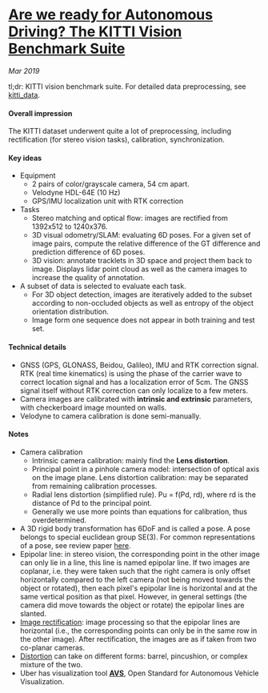 # [Are we ready for Autonomous Driving? The KITTI Vision Benchmark Suite](http://www.cvlibs.net/publications/Geiger2012CVPR.pdf) 

_Mar 2019_

tl;dr: KITTI vision benchmark suite. For detailed data preprocessing, see [kitti_data](kitti_data.md).

#### Overall impression
The KITTI dataset underwent quite a lot of preprocessing, including rectification (for stereo vision tasks), calibration, synchronization.

#### Key ideas
- Equipment
	- 2 pairs of color/grayscale camera, 54 cm apart. 
	- Velodyne HDL-64E (10 Hz)
	- GPS/IMU localization unit with RTK correction
- Tasks
	- Stereo matching and optical flow: images are rectified from 1392x512 to 1240x376.
	- 3D visual odometry/SLAM: evaluating 6D poses. For a given set of image pairs, compute the relative difference of the GT difference and prediction difference of 6D poses. 
	- 3D vision: annotate tracklets in 3D space and project them back to image. Displays lidar point cloud as well as the camera images to increase the quality of annotation.
- A subset of data is selected to evaluate each task. 
	- For 3D object detection, images are iteratively added to the subset according to non-occluded objects as well as entropy of the object orientation distribution.
	- Image form one sequence does not appear in both training and test set.

#### Technical details
- GNSS (GPS, GLONASS, Beidou, Galileo), IMU and RTK correction signal. RTK (real time kinematics) is using the phase of the carrier wave to correct location signal and has a localization error of 5cm. The GNSS signal itself without RTK correction can only localize to a few meters.
- Camera images are calibrated with **intrinsic and extrinsic** parameters, with checkerboard image mounted on walls. 
- Velodyne to camera calibration is done semi-manually.



#### Notes
- Camera calibration
	- Intrinsic camera calibration: mainly find the **Lens distortion**.
	- Principal point in a pinhole camera model: intersection of optical axis on the image plane. Lens distortion calibration: may be separated from remaining calibration processes.
	- Radial lens distortion (simplified rule). Pu = f(Pd, rd), where rd is the distance of Pd to the principal point. 
	- Generally we use more points than equations for calibration, thus overdetermined. 
- A 3D rigid body transformation has 6DoF and is called a pose. A pose belongs to special euclidean group SE(3). For common representations of a pose, see review paper [here](http://ingmec.ual.es/~jlblanco/papers/jlblanco2010geometry3D_techrep.pdf).
- Epipolar line: in stereo vision, the corresponding point in the other image can only lie in a line, this line is named epipolar line. If two images are coplanar, i.e. they were taken such that the right camera is only offset horizontally compared to the left camera (not being moved towards the object or rotated), then each pixel's epipolar line is horizontal and at the same vertical position as that pixel. However, in general settings (the camera did move towards the object or rotate) the epipolar lines are slanted.
- [Image rectification](https://en.wikipedia.org/wiki/Image_rectification): image processing so that the epipolar lines are horizontal (i.e., the corresponding points can only be in the same row in the other image). After rectification, the images are as if taken from two co-planar cameras.
- [Distortion](https://en.wikipedia.org/wiki/Distortion_(optics)) can take on different forms: barrel, pincushion, or complex mixture of the two.
- Uber has visualization tool [**AVS**](https://eng.uber.com/avs-autonomous-vehicle-visualization/), Open Standard for Autonomous Vehicle Visualization.
